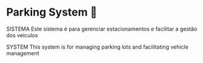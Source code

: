 # Parking System 🚗
SISTEMA
Este sistema é para gerenciar estacionamentos e facilitar a gestão dos veiculos

SYSTEM
This system is for managing parking lots and facilitating vehicle management
